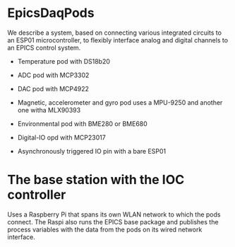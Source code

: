 # EpicsDaqPods
We describe a system, based on connecting various integrated circuits
to an ESP01 microcontroller, to flexibly interface analog and digital
channels to an EPICS control system.

- Temperature pod
with DS18b20

-  ADC pod
with MCP3302

- DAC pod
with MCP4922

- Magnetic, accelerometer and gyro pod
uses a MPU-9250 and another one witha MLX90393

- Environmental pod
with BME280 or BME680

- Digital-IO opd
with MCP23017

- Asynchronously triggered IO pin
with a bare ESP01

# The base station with the IOC controller
Uses a Raspberry Pi that spans its own WLAN network to which the pods connect. The Raspi also
runs the EPICS base package and publishes the process variables with the data from the pods on
its wired network interface.
